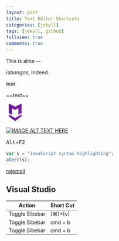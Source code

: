 ```yaml
---
layout: post
title: Text Editor Shortcuts
categories: [jekyll]
tags: [jekyll, github]
fullview: true
comments: true
---
```


This is  aline --

is*bongos*, indeed.

~~text~~


==text==

![logo]( https://github.com/adam-p/markdown-here/raw/master/src/common/images/icon48.png)

[![IMAGE ALT TEXT HERE](http://img.youtube.com/vi/Cdif-zK4z14/0.jpg)](http://www.youtube.com/watch?v=Cdif-zK4z14)

[^1]: This is my first footnote
[^n]: Visit http://milanaryal.com
[^n]: A final footnote


<kbd>Alt</kbd>+<kbd>F2</kbd>

```javascript
var s = "JavaScript syntax highlighting";
alert(s);
```

[rajemail](mailto:rajesh.danala@gmail.com)

## Visual Studio

| Action        | Short Cut     | 
| ------------- |-------------  | 
| Toggle Sibebar| [⌘]+[v]     | 
| Toggle Sibebar| cmd + b       | 
| Toggle Sibebar| cmd + b       | 


